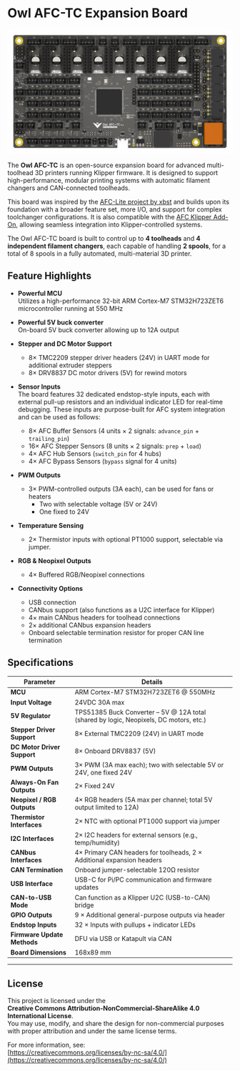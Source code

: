 # Owl AFC-TC Expansion Board

![Owl AFC-TC Board Render](./images/Owl%20AFC-TC_top.png)

The **Owl AFC-TC** is an open-source expansion board for advanced multi-toolhead 3D printers running Klipper firmware. It is designed to support high-performance, modular printing systems with automatic filament changers and CAN-connected toolheads.

This board was inspired by the [AFC-Lite project by xbst](https://github.com/xbst/AFC-Lite) and builds upon its foundation with a broader feature set, more I/O, and support for complex toolchanger configurations. It is also compatible with the [AFC Klipper Add-On](https://github.com/ArmoredTurtle/AFC-Klipper-Add-On), allowing seamless integration into Klipper-controlled systems.

The Owl AFC-TC board is built to control up to **4 toolheads** and **4 independent filament changers**, each capable of handling **2 spools**, for a total of 8 spools in a fully automated, multi-material 3D printer.

## Feature Highlights

- **Powerful MCU**  
  Utilizes a high-performance 32-bit ARM Cortex-M7 STM32H723ZET6 microcontroller running at 550 MHz

- **Powerful 5V buck converter**  
  On-board 5V buck converter allowing up to 12A output

- **Stepper and DC Motor Support**  
  - 8× TMC2209 stepper driver headers (24V) in UART mode for additional extruder steppers
  - 8× DRV8837 DC motor drivers (5V) for rewind motors

- **Sensor Inputs**  
  The board features 32 dedicated endstop-style inputs, each with external pull-up resistors and an individual indicator LED for real-time debugging. These inputs are purpose-built for AFC system integration and can be used as follows:

  - 8× AFC Buffer Sensors (4 units × 2 signals: `advance_pin` + `trailing_pin`)  
  - 16× AFC Stepper Sensors (8 units × 2 signals: `prep` + `load`)  
  - 4× AFC Hub Sensors (`switch_pin` for 4 hubs)  
  - 4× AFC Bypass Sensors (`bypass` signal for 4 units)

- **PWM Outputs**  
  - 3× PWM-controlled outputs (3A each), can be used for fans or heaters
    - Two with selectable voltage (5V or 24V)  
    - One fixed to 24V

- **Temperature Sensing**  
  - 2× Thermistor inputs with optional PT1000 support, selectable via jumper.

- **RGB & Neopixel Outputs**  
  - 4× Buffered RGB/Neopixel connections

- **Connectivity Options**  
  - USB connection
  - CANbus support (also functions as a U2C interface for Klipper)  
  - 4× main CANbus headers for toolhead connections  
  - 2× additional CANbus expansion headers  
  - Onboard selectable termination resistor for proper CAN line termination


## Specifications

| **Parameter**                         | **Details**                                                                 |
|-------------------------------------|------------------------------------------------------------------------------|
| **MCU**                             | ARM Cortex-M7 STM32H723ZET6 @ 550MHz                                        |
| **Input Voltage**                   | 24VDC 30A max                                                               |
| **5V Regulator**                    | TPS51385 Buck Converter – 5V @ 12A total (shared by logic, Neopixels, DC motors, etc.) |
| **Stepper Driver Support**          | 8× External TMC2209 (24V) in UART mode                                     |
| **DC Motor Driver Support**         | 8× Onboard DRV8837 (5V)                                            |
| **PWM Outputs**                     | 3× PWM (3A max each); two with selectable 5V or 24V, one fixed 24V         |
| **Always-On Fan Outputs**           | 2× Fixed 24V                                                               |                    |
| **Neopixel / RGB Outputs**          | 4× RGB headers (5A max per channel; total 5V output limited to 12A)        |
| **Thermistor Interfaces**           | 2× NTC with optional PT1000 support via jumper                             |
| **I2C Interfaces**                  | 2× I2C headers for external sensors (e.g., temp/humidity)                  |
| **CANbus Interfaces**               | 4× Primary CAN headers for toolheads, 2 × Additional expansion headers      |
| **CAN Termination**                 | Onboard jumper-selectable 120Ω resistor                                     |
| **USB Interface**                   | USB-C for Pi/PC communication and firmware updates                          |
| **CAN-to-USB Mode**                 | Can function as a Klipper U2C (USB-to-CAN) bridge                           |
| **GPIO Outputs**                    | 9 × Additional general-purpose outputs via header                           |
| **Endstop Inputs**                  | 32 × Inputs with pullups + indicator LEDs                                   |                   |
| **Firmware Update Methods**         | DFU via USB or Katapult via CAN                                             |
| **Board Dimensions**                | 168x89 mm                                                                   |


---

## License

This project is licensed under the  
**Creative Commons Attribution-NonCommercial-ShareAlike 4.0 International License**.  
You may use, modify, and share the design for non-commercial purposes with proper attribution and under the same license terms.

For more information, see:  
[https://creativecommons.org/licenses/by-nc-sa/4.0/](https://creativecommons.org/licenses/by-nc-sa/4.0/)
